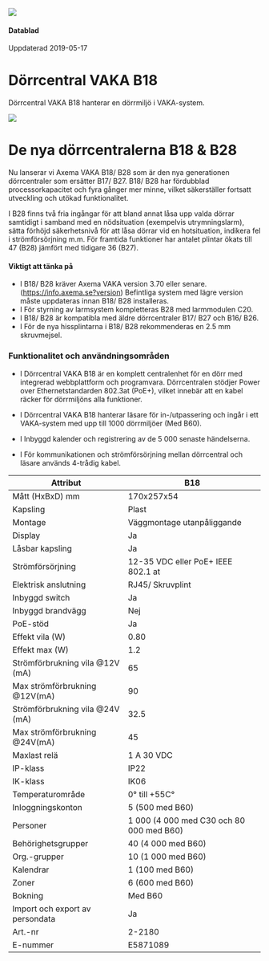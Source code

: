 ![](_page_0_Picture_0.jpeg)

#### Datablad

Uppdaterad 2019-05-17

# Dörrcentral VAKA B18

Dörrcentral VAKA B18 hanterar en dörrmiljö i VAKA-system.

![](_page_0_Picture_5.jpeg)

# De nya dörrcentralerna B18 & B28

Nu lanserar vi Axema VAKA B18/ B28 som är den nya generationen dörrcentraler som ersätter B17/ B27. B18/ B28 har fördubblad processorkapacitet och fyra gånger mer minne, vilket säkerställer fortsatt utveckling och utökad funktionalitet.

I B28 finns två fria ingångar för att bland annat låsa upp valda dörrar samtidigt i samband med en nödsituation (exempelvis utrymningslarm), sätta förhöjd säkerhetsnivå för att låsa dörrar vid en hotsituation, indikera fel i strömförsörjning m.m. För framtida funktioner har antalet plintar ökats till 47 (B28) jämfört med tidigare 36 (B27).

#### Viktigt att tänka på

- l B18/ B28 kräver Axema VAKA version 3.70 eller senare. (https://info.axema.se?version) Befintliga system med lägre version måste uppdateras innan B18/ B28 installeras.
- l För styrning av larmsystem kompletteras B28 med larmmodulen C20.
- l B18/ B28 är kompatibla med äldre dörrcentraler B17/ B27 och B16/ B26.
- l För de nya hissplintarna i B18/ B28 rekommenderas en 2.5 mm skruvmejsel.

### Funktionalitet och användningsområden

- l Dörrcentral VAKA B18 är en komplett centralenhet för en dörr med integrerad webbplattform och programvara. Dörrcentralen stödjer Power over Ethernetstandarden 802.3at (PoE+), vilket innebär att en kabel räcker för dörrmiljöns alla funktioner.
- l Dörrcentral VAKA B18 hanterar läsare för in-/utpassering och ingår i ett VAKA-system med upp till 1000 dörrmiljöer (Med B60).
- l Inbyggd kalender och registrering av de 5 000 senaste händelserna.

- l För kommunikationen och strömförsörjning mellan dörrcentral och läsare används 4-trådig kabel.

| Attribut                        | B18                                      |
|---------------------------------|------------------------------------------|
| Mått (HxBxD) mm                 | 170x257x54                               |
| Kapsling                        | Plast                                    |
| Montage                         | Väggmontage utanpåliggande               |
| Display                         | Ja                                       |
| Låsbar kapsling                 | Ja                                       |
| Strömförsörjning                | 12-35 VDC eller PoE+ IEEE 802.1 at       |
| Elektrisk anslutning            | RJ45/ Skruvplint                         |
| Inbyggd switch                  | Ja                                       |
| Inbyggd brandvägg               | Nej                                      |
| PoE-stöd                        | Ja                                       |
| Effekt vila (W)                 | 0.80                                     |
| Effekt max (W)                  | 1.2                                      |
| Strömförbrukning vila @12V (mA) | 65                                       |
| Max strömförbrukning @12V(mA)   | 90                                       |
| Strömförbrukning vila @24V (mA) | 32.5                                     |
| Max strömförbrukning @24V(mA)   | 45                                       |
| Maxlast relä                    | 1 A 30 VDC                               |
| IP-klass                        | IP22                                     |
| IK-klass                        | IK06                                     |
| Temperaturområde                | 0° till +55C°                            |
| Inloggningskonton               | 5 (500 med B60)                          |
| Personer                        | 1 000 (4 000 med C30 och 80 000 med B60) |
| Behörighetsgrupper              | 40 (4 000 med B60)                       |
| Org.-grupper                    | 10 (1 000 med B60)                       |
| Kalendrar                       | 1 (100 med B60)                          |
| Zoner                           | 6 (600 med B60)                          |
| Bokning                         | Med B60                                  |
| Import och export av persondata | Ja                                       |
| Art.-nr                         | 2-2180                                   |
| E-nummer                        | E5871089                                 |